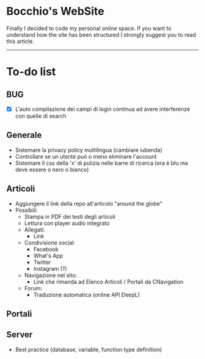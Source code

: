 # Bocchio's WebSite

Finally I decided to code my personal online space. If you want to understand how the site has been structured I strongly suggest you to read this article.

---

# To-do list

## BUG

- [x] L'auto compilazione dei campi di login continua ad avere interferenze con quelle di search

## Generale

- Sistemare la privacy policy multilingua (cambiare iubenda)
- Controllare se un utente può o meno eliminare l'account
- Sistemare il css della 'x' di pulizia nelle barre di ricerca (ora è blu ma deve essere o nero o bianco)

## Articoli

- Aggiungere il link della repo all'articolo "around the globe"
- Possibili:
  - Stampa in PDF dei testi degli articoli
  - Lettura con player audio integrato
  - Allegati:
    - Link
  - Condivisione social:
    - Facebook
    - What's App
    - Twitter
    - Instagram (?)
  - Navigazione nel sito:
    - Link che rimanda ad Elenco Articoli / Portali da CNavigation
  - Forum:
    - Traduzione automatica (online API DeepL)

## Portali

## Server

- Best practice (database, variable, function type definition)
